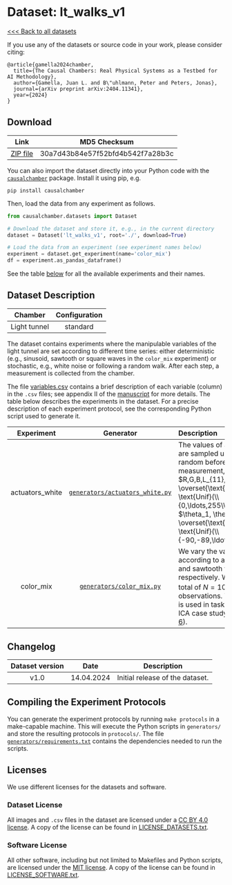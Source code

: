 # Dataset: lt\_walks\_v1

[<<< Back to all datasets](http://causalchamber.org)

If you use any of the datasets or source code in your work, please consider citing:

```
@article{gamella2024chamber,
  title={The Causal Chambers: Real Physical Systems as a Testbed for AI Methodology},
  author={Gamella, Juan L. and B\"uhlmann, Peter and Peters, Jonas},
  journal={arXiv preprint arXiv:2404.11341},
  year={2024}
}
```

## Download

| Link     | MD5 Checksum                     |
|:--------:|:--------------------------------:|
| [ZIP file](https://causalchamber.s3.eu-central-1.amazonaws.com/downloadables/lt_walks_v1.zip) | 30a7d43b84e57f52bfd4b542f7a28b3c |

You can also import the dataset directly into your Python code with the [`causalchamber`](https://pypi.org/project/causalchamber/) package. Install it using pip, e.g.

```
pip install causalchamber
```

Then, load the data from any experiment as follows.

```python
from causalchamber.datasets import Dataset

# Download the dataset and store it, e.g., in the current directory
dataset = Dataset('lt_walks_v1', root='./', download=True)

# Load the data from an experiment (see experiment names below)
experiment = dataset.get_experiment(name='color_mix')
df = experiment.as_pandas_dataframe()
```

See the table [below](#dataset-description) for all the available experiments and their names.

## Dataset Description

| Chamber      | Configuration |
|:------------:|:-------------:|
| Light tunnel | standard      |


The dataset contains experiments where the manipulable variables of the light tunnel are set according to different time series: either deterministic (e.g., sinusoid, sawtooth or square waves in the `color_mix` experiment) or stochastic, e.g., white noise or following a random walk. After each step, a measurement is collected from the chamber.

The file [variables.csv](variables.csv) contains a brief description of each variable (column) in the `.csv` files; see appendix II of the [manuscript](https://arxiv.org/pdf/2404.11341.pdf) for more details. The table below describes the experiments in the dataset. For a precise description of each experiment protocol, see the corresponding Python script used to generate it.

| Experiment | Generator | Description |
|:----------------------:|:---------:|:------------|
| actuators\_white| [`generators/actuators_white.py`](lt_walks_v1/generators/actuators_white.py)| The values of all actuators are sampled uniformly at random before each measurement, i.e., $R,G,B,L_{11},\ldots,L_{32} \overset{\text{i.i.d.}}{\sim} \text{Unif}(\\{0,\ldots,255\\})$ and $\theta_1, \theta_2 \overset{\text{i.i.d.}}{\sim} \text{Unif}(\\{-90,-89,\ldots,90\\})$. | 
|   color\_mix  |    [`generators/color_mix.py`](lt_walks_v1/generators/color_mix.py) | We vary the value of $R,G,B$ according to a sine, square and sawtooth wave, respectively. We collect a total of $N=10^4%$ observations. The dataset is used in task d1 of the ICA case study (see [Fig. 6](https://arxiv.org/pdf/2404.11341.pdf)). |


## Changelog

| Dataset version | Date       | Description                     |
|:---------------:|:----------:|:-------------------------------:|
| v1.0            | 14.04.2024 | Initial release of the dataset. |

## Compiling the Experiment Protocols

You can generate the experiment protocols by running `make protocols` in a make-capable machine. This will execute the Python scripts in `generators/` and store the resulting protocols in `protocols/`. The file [`generators/requirements.txt`](generators/requirements.txt) contains the dependencies needed to run the scripts.


## Licenses

We use different licenses for the datasets and software.

### Dataset License

All images and `.csv` files in the dataset are licensed under a [CC BY 4.0 license](https://creativecommons.org/licenses/by/4.0/). A copy of the license can be found in [LICENSE_DATASETS.txt](LICENSE_DATASETS.txt).

### Software License

All other software, including but not limited to Makefiles and Python scripts, are licensed under the [MIT license](https://opensource.org/license/mit/). A copy of the license can be found in [LICENSE_SOFTWARE.txt](LICENSE_SOFTWARE.txt).

